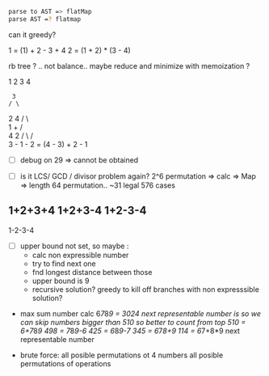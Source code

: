 ```bash
parse to AST => flatMap
parse AST =? flatmap
```
can it 
greedy?

1 = (1) + 2 - 3 + 4
2 = (1 + 2) * (3 - 4)

rb tree ?
.. not balance.. maybe reduce and minimize with memoization ?

1 2 3 4

     3
    / \
   2  4
  / \     
 1
           + 
         /   \
        4     2
       / \   / \
      3  -  1  -
2 = (4 - 3) + 2 - 1

- [ ] debug on 29 => cannot be obtained
- [ ] is it LCS/ GCD / divisor problem again?
2^6 permutation => calc => Map => length
64 permutation.. ~31 legal
576 cases


1+2+3+4
1+2+3-4
1+2-3-4
-------
1-2-3-4
- [ ] upper bound not set, so maybe :
    - calc non expressible number
    - try to find next one
    - fnd longest distance between those
    - upper bound is 9
    - recursive solution? greedy to kill off branches with non expresssible solution?
- max sum number calc 6*7*8*9 = 3024
next representable number is
so we can skip numbers bigger than 510
so better to count from top
510 = 6+7*8*9
498 = 7*8*9-6
425 = 6*8*9-7
345 = 6*7*8+9 
114 = 6*7+8*9 next representable number

- brute force:
all posible permutations ot 4 numbers
all posible permutations of operations